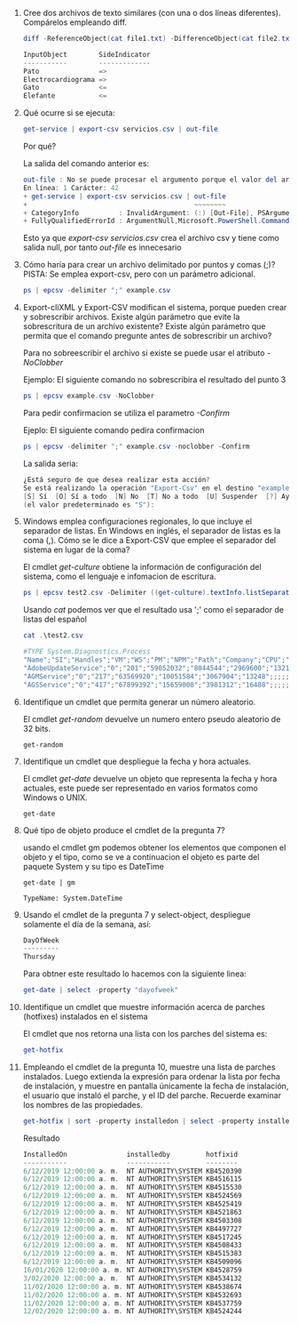 1.  Cree dos archivos de texto similares (con una o dos líneas diferentes). Compárelos empleando diff.

    ```powershell
    diff -ReferenceObject(cat file1.txt) -DifferenceObject(cat file2.txt)

    InputObject        SideIndicator
    -----------        -------------
    Pato               =>
    Electrocardiograma =>
    Gato               <=
    Elefante           <=

    ```

2.  Qué ocurre si se ejecuta:

    ```powershell
    get-service | export-csv servicios.csv | out-file
    ```

    Por qué?

    La salida del comando anterior es:

    ```powershell
    out-file : No se puede procesar el argumento porque el valor del argumento "path" es NULL. Cambie el valor del argumento "path" a un valor no nulo.
    En línea: 1 Carácter: 42
    + get-service | export-csv servicios.csv | out-file
    +                                          ~~~~~~~~
    + CategoryInfo          : InvalidArgument: (:) [Out-File], PSArgumentNullException
    + FullyQualifiedErrorId : ArgumentNull,Microsoft.PowerShell.Commands.OutFileCommand
    ```

    Esto ya que _export-csv servicios.csv_ crea el archivo csv y tiene como salida null, por tanto _out-file_ es innecesario

3.  Cómo haría para crear un archivo delimitado por puntos y comas (;)? PISTA: Se emplea export-csv, pero con un parámetro adicional.

    ```powershell
    ps | epcsv -delimiter ";" example.csv
    ```

4.  Export-cliXML y Export-CSV modifican el sistema, porque pueden crear y sobrescribir archivos. Existe algún parámetro que evite la sobrescritura de un archivo existente? Existe algún parámetro que permita que el comando pregunte antes de sobrescribir un archivo?

    Para no sobreescribir el archivo si existe se puede usar el atributo _-NoClobber_

    Ejemplo:
    El siguiente comando no sobrescribira el resultado del punto 3

    ```powershell
    ps | epcsv example.csv -NoClobber
    ```

    Para pedir confirmacion se utiliza el parametro _-Confirm_

    Ejeplo: El siguiente comando pedira confirmacion

    ```powershell
    ps | epcsv -delimiter ";" example.csv -noclobber -Confirm
    ```

    La salida seria:

    ```powershell
    ¿Está seguro de que desea realizar esta acción?
    Se está realizando la operación "Export-Csv" en el destino "example.csv".
    [S] Sí  [O] Sí a todo  [N] No  [T] No a todo  [U] Suspender  [?] Ayuda
    (el valor predeterminado es "S"):
    ```

5.  Windows emplea configuraciones regionales, lo que incluye el separador de listas. En Windows en inglés, el separador de listas es la coma (,). Cómo se le dice a Export-CSV que emplee el separador del sistema en lugar de la coma?

    El cmdlet _get-culture_ obtiene la información de configuración del sistema, como el lenguaje e infomacion de escritura.

    ```powershell
    ps | epcsv test2.csv -Delimiter ((get-culture).textInfo.listSeparator)
    ```

    Usando _cat_ podemos ver que el resultado usa ';' como el separador de listas del español

    ```powershell
    cat .\test2.csv

    #TYPE System.Diagnostics.Process
    "Name";"SI";"Handles";"VM";"WS";"PM";"NPM";"Path";"Company";"CPU";"FileVersion";"ProductVersion";"Description";"Product";"\*\*NounName";"BasePriority";"ExitCode";"HasExited";"ExitTime";"Handle";"SafeHandle";"HandleCount";"Id";"MachineName";"MainWindowHandle";"MainWindowTitle";"MainModule";"MaxWorkingSet";"MinWorkingSet";"Modules";"NonpagedSystemMemorySize";"NonpagedSystemMemorySize64";"PagedMemorySize";"PagedMemorySize64";"PagedSystemMemorySize";"PagedSystemMemorySize64";"PeakPagedMemorySize";"PeakPagedMemorySize64";"PeakWorkingSet";"PeakWorkingSet64";"PeakVirtualMemorySize";"PeakVirtualMemorySize64";"PriorityBoostEnabled";"PriorityClass";"PrivateMemorySize";"PrivateMemorySize64";"PrivilegedProcessorTime";"ProcessName";"ProcessorAffinity";"Responding";"SessionId";"StartInfo";"StartTime";"SynchronizingObject";"Threads";"TotalProcessorTime";"UserProcessorTime";"VirtualMemorySize";"VirtualMemorySize64";"EnableRaisingEvents";"StandardInput";"StandardOutput";"StandardError";"WorkingSet";"WorkingSet64";"Site";"Container"
    "AdobeUpdateService";"0";"201";"59052032";"8044544";"2969600";"13216";;;;;;;;"Process";"8";;;;;;"201";"4164";".";"0";"";;;;;"13216";"13216";"2969600";"2969600";"108016";"108016";"3190784";"3190784";"8937472";"8937472";"62984192";"62984192";;;"2969600";"2969600";;"AdobeUpdateService";;"True";"0";"System.Diagnostics.ProcessStartInfo";;;"System.Diagnostics.ProcessThreadCollection";;;"59052032";"59052032";"False";;;;"8044544";"8044544";;
    "AGMService";"0";"217";"63569920";"10051584";"3067904";"13248";;;;;;;;"Process";"8";;;;;;"217";"4156";".";"0";"";;;;;"13248";"13248";"3067904";"3067904";"123240";"123240";"3690496";"3690496";"11776000";"11776000";"95219712";"95219712";;;"3067904";"3067904";;"AGMService";;"True";"0";"System.Diagnostics.ProcessStartInfo";;;"System.Diagnostics.ProcessThreadCollection";;;"63569920";"63569920";"False";;;;"10051584";"10051584";;
    "AGSService";"0";"417";"67899392";"15659008";"3981312";"16488";;;;;;;;"Process";"8";;;;;;"417";"4140";".";"0";"";;;;;"16488";"16488";"3981312";"3981312";"147392";"147392";"5971968";"5971968";"22687744";"22687744";"127795200";"127795200";;;"3981312";"3981312";;"AGSService";;"True";"0";"System.Diagnostics.ProcessStartInfo";;;"System.Diagnostics.ProcessThreadCollection";;;
    ```

6.  Identifique un cmdlet que permita generar un número aleatorio.

    El cmdlet _get-random_ devuelve un numero entero pseudo aleatorio de 32 bits.

    ```powershel
    get-random
    ```

7.  Identifique un cmdlet que despliegue la fecha y hora actuales.

    El cmdlet _get-date_ devuelve un objeto que representa la fecha y hora actuales, este puede ser representado en varios formatos como Windows o UNIX.

    ```
    get-date
    ```

8.  Qué tipo de objeto produce el cmdlet de la pregunta 7?

    usando el cmdlet gm podemos obtener los elementos que componen el objeto y el tipo, como se ve a continuacion el objeto es parte del paquete System y su tipo es DateTime

    ```
    get-date | gm

    TypeName: System.DateTime
    ```

9.  Usando el cmdlet de la pregunta 7 y select-object, despliegue solamente el día de la semana, así:

    ```powershell
    DayOfWeek
    ---------
    Thursday
    ```

    Para obtner este resultado lo hacemos con la siguiente linea:

    ```powershell
    get-date | select -property "dayofweek"
    ```

10. Identifique un cmdlet que muestre información acerca de parches (hotfixes) instalados en el sistema

    El cmdlet que nos retorna una lista con los parches del sistema es:

    ```powershell
    get-hotfix
    ```

11. Empleando el cmdlet de la pregunta 10, muestre una lista de parches instalados. Luego extienda la expresión para ordenar la lista por fecha de instalación, y muestre en pantalla únicamente la fecha de instalación, el usuario que instaló el parche, y el ID del parche. Recuerde examinar los nombres de las propiedades.

    ```powershell
    get-hotfix | sort -property installedon | select -property installedon, installedby, hotfixid
    ```

    Resultado

    ```powershell
    InstalledOn               installedby         hotfixid
    -----------               -----------         --------
    6/12/2019 12:00:00 a. m.  NT AUTHORITY\SYSTEM KB4520390
    6/12/2019 12:00:00 a. m.  NT AUTHORITY\SYSTEM KB4516115
    6/12/2019 12:00:00 a. m.  NT AUTHORITY\SYSTEM KB4515530
    6/12/2019 12:00:00 a. m.  NT AUTHORITY\SYSTEM KB4524569
    6/12/2019 12:00:00 a. m.  NT AUTHORITY\SYSTEM KB4525419
    6/12/2019 12:00:00 a. m.  NT AUTHORITY\SYSTEM KB4521863
    6/12/2019 12:00:00 a. m.  NT AUTHORITY\SYSTEM KB4503308
    6/12/2019 12:00:00 a. m.  NT AUTHORITY\SYSTEM KB4497727
    6/12/2019 12:00:00 a. m.  NT AUTHORITY\SYSTEM KB4517245
    6/12/2019 12:00:00 a. m.  NT AUTHORITY\SYSTEM KB4508433
    6/12/2019 12:00:00 a. m.  NT AUTHORITY\SYSTEM KB4515383
    6/12/2019 12:00:00 a. m.  NT AUTHORITY\SYSTEM KB4509096
    16/01/2020 12:00:00 a. m. NT AUTHORITY\SYSTEM KB4528759
    3/02/2020 12:00:00 a. m.  NT AUTHORITY\SYSTEM KB4534132
    11/02/2020 12:00:00 a. m. NT AUTHORITY\SYSTEM KB4538674
    11/02/2020 12:00:00 a. m. NT AUTHORITY\SYSTEM KB4532693
    11/02/2020 12:00:00 a. m. NT AUTHORITY\SYSTEM KB4537759
    12/02/2020 12:00:00 a. m. NT AUTHORITY\SYSTEM KB4524244
    ```
